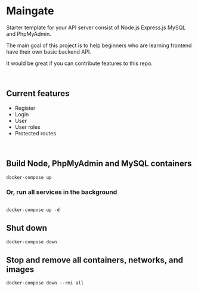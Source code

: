 # Maingate
Starter template for your API server consist of Node.js Express.js MySQL and PhpMyAdmin.

The main goal of this project is to help beginners who are learning frontend have their own basic backend API.

It would be great if you can contribute features to this repo.

<br>

## Current features
* Register
* Login
* User
* User roles
* Protected routes

<br>

## Build Node, PhpMyAdmin and MySQL containers
```
docker-compose up
```
### Or, run all services in the background
```

docker-compose up -d
```
## Shut down
```
docker-compose down
```

## Stop and remove all containers, networks, and images
```
docker-compose down --rmi all
```
